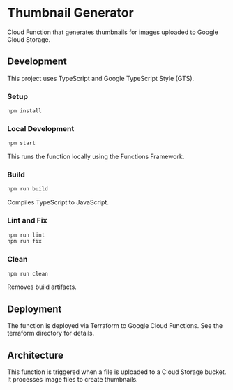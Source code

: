 # Thumbnail Generator

Cloud Function that generates thumbnails for images uploaded to Google Cloud Storage.

## Development

This project uses TypeScript and Google TypeScript Style (GTS).

### Setup

```bash
npm install
```

### Local Development

```bash
npm start
```

This runs the function locally using the Functions Framework.

### Build

```bash
npm run build
```

Compiles TypeScript to JavaScript.

### Lint and Fix

```bash
npm run lint
npm run fix
```

### Clean

```bash
npm run clean
```

Removes build artifacts.

## Deployment

The function is deployed via Terraform to Google Cloud Functions. See the terraform directory for details.

## Architecture

This function is triggered when a file is uploaded to a Cloud Storage bucket. It processes image files to create thumbnails.
